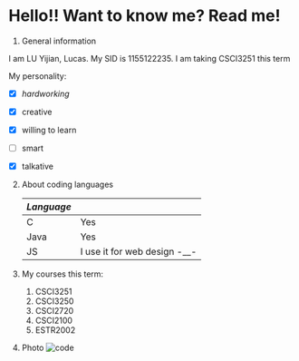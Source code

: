 # Hello!! Want to know me? Read me!



1. General information

I am LU Yijian, Lucas. My SID is 1155122235. I am taking CSCI3251 this term

My personality:

- [x] *hardworking*

- [x] creative

- [x] willing to learn

- [ ] smart

- [x] talkative

  

2. About coding languages

   | *Language* |                              |
   | ---------- | ---------------------------- |
   | C          | Yes                          |
   | Java       | Yes                          |
   | JS         | I use it for web design -__- |

3. My courses this term:
   1. CSCI3251
   2. CSCI3250
   3. CSCI2720
   4. CSCI2100
   5. ESTR2002

4. Photo
![code](C:\Users\luyij\Desktop\code.png)
